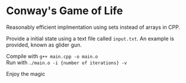 # Conway's Game of Life

Reasonably efficient implmentation using sets instead of arrays in CPP.  

Provide a initial state using a text file called ```input.txt```. An example is provided, known as glider gun.  

Compile with ```g++ main.cpp -o main.o```  
Run with ```./main.o -i {number of iterations} -v``` 

Enjoy the magic